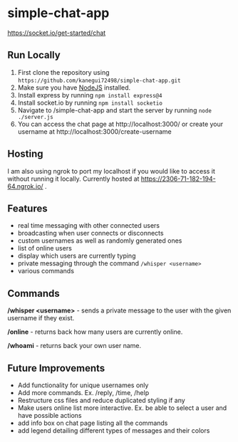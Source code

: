 # simple-chat-app
https://socket.io/get-started/chat

## Run Locally ##
1. First clone the repository using `https://github.com/kanegui72498/simple-chat-app.git`
2. Make sure you have [NodeJS](https://nodejs.org/en/) installed.
3. Install express by running `npm install express@4`
4. Install socket.io by running `npm install socketio`
5. Navigate to /simple-chat-app and start the server by running `node ./server.js`
6. You can access the chat page at http://localhost:3000/ or create your username at http://localhost:3000/create-username

## Hosting ##
I am also using ngrok to port my localhost if you would like to access it without running it locally. 
Currently hosted at https://2306-71-182-194-64.ngrok.io/ .

## Features ##
- real time messaging with other connected users
- broadcasting when user connects or disconnects
- custom usernames as well as randomly generated ones
- list of online users
- display which users are currently typing
- private messaging through the command `/whisper <username>`
- various commands

## Commands ##
**/whisper \<username>** - sends a private message to the user with the given username if they exist.

**/online** - returns back how many users are currently online.

**/whoami** - returns back your own user name.

## Future Improvements ##
- Add functionality for unique usernames only
- Add more commands. Ex. /reply, /time, /help
- Restructure css files and reduce duplicated styling if any
- Make users online list more interactive. Ex. be able to select a user and have possible actions
- add info box on chat page listing all the commands
- add legend detailing different types of messages and their colors
